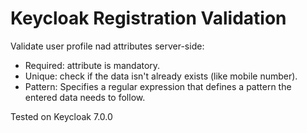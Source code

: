 # Keycloak Registration Validation

Validate user profile nad attributes server-side:
* Required: attribute is mandatory.
* Unique: check if the data isn't already exists (like mobile number).
* Pattern: Specifies a regular expression that defines a pattern the entered data needs to follow.

Tested on Keycloak 7.0.0